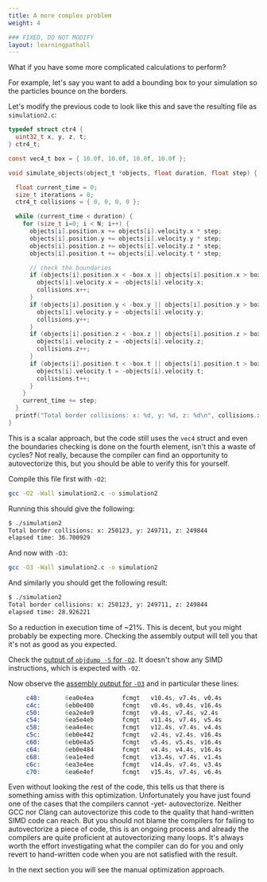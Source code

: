 ```yaml
---
title: A more complex problem
weight: 4

### FIXED, DO NOT MODIFY
layout: learningpathall
---
```


What if you have some more complicated calculations to perform?

For example, let's say you want to add a bounding box to your simulation so the particles bounce on the borders.

Let's modify the previous code to look like this and save the resulting file as `simulation2.c`:

```C
typedef struct ctr4 {
  uint32_t x, y, z, t;
} ctr4_t;

const vec4_t box = { 10.0f, 10.0f, 10.0f, 10.0f };

void simulate_objects(object_t *objects, float duration, float step) {

  float current_time = 0;
  size_t iterations = 0;
  ctr4_t collisions = { 0, 0, 0, 0 };

  while (current_time < duration) {
    for (size_t i=0; i < N; i++) {
      objects[i].position.x += objects[i].velocity.x * step;
      objects[i].position.y += objects[i].velocity.y * step;
      objects[i].position.z += objects[i].velocity.z * step;
      objects[i].position.t += objects[i].velocity.t * step;

      // check the boundaries
      if (objects[i].position.x < -box.x || objects[i].position.x > box.x) {
        objects[i].velocity.x = -objects[i].velocity.x;
        collisions.x++;
      }
      if (objects[i].position.y < -box.y || objects[i].position.y > box.y) {
        objects[i].velocity.y = -objects[i].velocity.y;
        collisions.y++;
      }
      if (objects[i].position.z < -box.z || objects[i].position.z > box.z) {
        objects[i].velocity.z = -objects[i].velocity.z;
        collisions.z++;
      }
      if (objects[i].position.t < -box.t || objects[i].position.t > box.t) {
        objects[i].velocity.t = -objects[i].velocity.t;
        collisions.t++;
      }
    }
    current_time += step;
  }
  printf("Total border collisions: x: %d, y: %d, z: %d\n", collisions.x, collisions.y, collisions.z);
}
```

This is a scalar approach, but the code still uses the `vec4` struct and even the boundaries checking is done on the fourth element, isn't this a waste of cycles? Not really, because the compiler can find an opportunity to autovectorize this, but you should be able to verify this for yourself.

Compile this file first with `-O2`:

```bash
gcc -O2 -Wall simulation2.c -o simulation2
```

Running this should give the following:

```bash
$ ./simulation2
Total border collisions: x: 250123, y: 249711, z: 249844
elapsed time: 36.700929
```

And now with `-O3`:

```bash
gcc -O3 -Wall simulation2.c -o simulation2
```

And similarly you should get the following result:

```bash
$ ./simulation2
Total border collisions: x: 250123, y: 249711, z: 249844
elapsed time: 28.926221
```

So a reduction in execution time of ~21%. This is decent, but you might probably be expecting more. Checking the assembly output will tell you that it's not as good as you expected. 

Check the [output of `objdump -S` for `-O2`](../simulate_objects_O2.s). It doesn't show any SIMD instructions, which is expected with `-O2`.

Now observe the [assembly output for `-O3`](../simulate_objects_O3.s) and in particular these lines:

```simulate2_objects_O3.s
     c48:       6ea0e4ea        fcmgt   v10.4s, v7.4s, v0.4s
     c4c:       6eb0e400        fcmgt   v0.4s, v0.4s, v16.4s
     c50:       6ea2e4e9        fcmgt   v9.4s, v7.4s, v2.4s
     c54:       6ea5e4eb        fcmgt   v11.4s, v7.4s, v5.4s
     c58:       6ea4e4ec        fcmgt   v12.4s, v7.4s, v4.4s
     c5c:       6eb0e442        fcmgt   v2.4s, v2.4s, v16.4s
     c60:       6eb0e4a5        fcmgt   v5.4s, v5.4s, v16.4s
     c64:       6eb0e484        fcmgt   v4.4s, v4.4s, v16.4s
     c68:       6ea1e4ed        fcmgt   v13.4s, v7.4s, v1.4s
     c6c:       6ea3e4ee        fcmgt   v14.4s, v7.4s, v3.4s
     c70:       6ea6e4ef        fcmgt   v15.4s, v7.4s, v6.4s
```

Even without looking the rest of the code, this tells us that there is something amiss with this optimization. Unfortunately you have just found one of the cases that the compilers cannot -yet- autovectorize. Neither GCC nor Clang can autovectorize this code to the quality that hand-written SIMD code can reach. But you should not blame the compilers for failing to autovectorize a piece of code, this is an ongoing process and already the compilers are quite proficient at autovectorizing many loops. It's always worth the effort investigating what the compiler can do for you and only revert to hand-written code when you are not satisfied with the result.

In the next section you will see the manual optimization approach.
